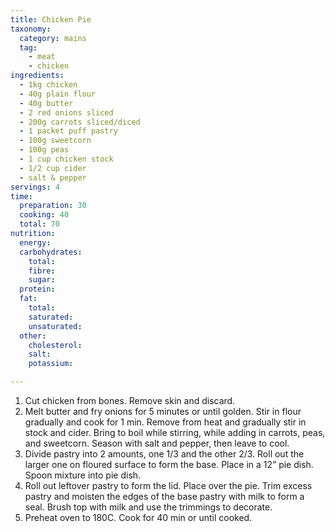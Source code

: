 ```yaml
---
title: Chicken Pie
taxonomy:
  category: mains
  tag:
    - meat
    - chicken
ingredients:
  - 1kg chicken
  - 40g plain flour
  - 40g butter
  - 2 red onions sliced
  - 200g carrots sliced/diced
  - 1 packet puff pastry
  - 100g sweetcorn
  - 100g peas
  - 1 cup chicken stock
  - 1/2 cup cider
  - salt & pepper
servings: 4
time:
  preparation: 30
  cooking: 40
  total: 70
nutrition:
  energy:
  carbohydrates:
    total:
    fibre:
    sugar:
  protein:
  fat:
    total:
    saturated:
    unsaturated:
  other:
    cholesterol:
    salt:
    potassium:

---
```


1. Cut chicken from bones. Remove skin and discard.
2. Melt butter and fry onions for 5 minutes or until golden. Stir in flour gradually and cook for 1 min. Remove from heat and gradually stir in stock and cider. Bring to boil while stirring, while adding in carrots, peas, and sweetcorn. Season with salt and pepper, then leave to cool.
3. Divide pastry into 2 amounts, one 1/3 and the other 2/3. Roll out the larger one on floured surface to form the base. Place in a 12” pie dish. Spoon mixture into pie dish.
4. Roll out leftover pastry to form the lid. Place over the pie. Trim excess pastry and moisten the edges of the base pastry with milk to form a seal. Brush top with milk and use the trimmings to decorate.
5. Preheat oven to 180C. Cook for 40 min or until cooked.
